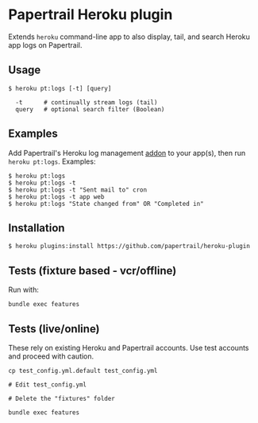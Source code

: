 # Papertrail Heroku plugin

Extends `heroku` command-line app to also display, tail, and search Heroku
app logs on Papertrail.


## Usage

    $ heroku pt:logs [-t] [query]

      -t      # continually stream logs (tail)
      query   # optional search filter (Boolean)


## Examples

Add Papertrail's Heroku log management [addon](https://addons.heroku.com/papertrail) to your
app(s), then run `heroku pt:logs`. Examples:

    $ heroku pt:logs
    $ heroku pt:logs -t
    $ heroku pt:logs -t "Sent mail to" cron
    $ heroku pt:logs -t app web
    $ heroku pt:logs "State changed from" OR "Completed in"


## Installation

    $ heroku plugins:install https://github.com/papertrail/heroku-plugin


## Tests (fixture based - vcr/offline)

Run with:

    bundle exec features


## Tests (live/online)

These rely on existing Heroku and Papertrail accounts. Use test accounts
and proceed with caution.

    cp test_config.yml.default test_config.yml

    # Edit test_config.yml

    # Delete the "fixtures" folder

    bundle exec features
